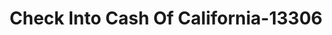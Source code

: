 ---
f_zip-code: 91932
f_state-code: CA
title: Check Into Cash Of California-13306
f_phone: 619-424-9813
f_city-only: Imperial Beach
f_address: 637 7Th Street Ste C Imperial Beach
f_location-unique-id: '13306'
slug: check-into-cash-of-california-13306
updated-on: '2024-05-30T13:46:58.046Z'
created-on: '2024-05-30T13:36:59.803Z'
published-on: '2024-05-30T13:54:32.469Z'
f_city-state: cms/city/imperial-beach-ca.md
f_company: cms/company/check-into-cash-of-california.md
f_state: cms/state/california.md
layout: '[payday-loan].html'
tags: payday-loan
---